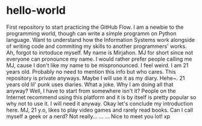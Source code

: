 # hello-world
First repository to start practicing the GitHub Flow.
I am a newbie to the programming world, though can write a simple programm on Python language.
Want to understand how the Information Systems work alongside of writing code and commiting my skills to another programmers' works.
Ah, forgot to inrtoduce myself. My name is Mirjahon. MJ for short since not everyone can pronounce my name. I would rather prefer people calling me MJ, cause I don't like my name to be mispronounced. I feel weird.
I am 21 years old. Probably no need to mention this info but who cares. This repository is private anyways. Maybe I will use it as my diary. Hehe~. 21 years old lil' punk uses diaries. What a joke.
Why I am doing all that anyway? Well, I have to start from somewhere isn't it? People on the Internet recommend using this platform and it is by itself is pretty popular so why not to use it. I will need it anyway.
Okay let's conclude my introduction here. MJ, 21 y.o, likes to play video games and rarely read books. Can I call myself a geek or a nerd? Not really... ... ... Nice to meet you lot! xp 
